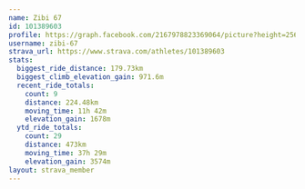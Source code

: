 ```yaml
---
name: Zibi 67
id: 101389603
profile: https://graph.facebook.com/2167978823369064/picture?height=256&width=256
username: zibi-67
strava_url: https://www.strava.com/athletes/101389603
stats:
  biggest_ride_distance: 179.73km
  biggest_climb_elevation_gain: 971.6m
  recent_ride_totals:
    count: 9
    distance: 224.48km
    moving_time: 11h 42m
    elevation_gain: 1678m
  ytd_ride_totals:
    count: 29
    distance: 473km
    moving_time: 37h 29m
    elevation_gain: 3574m
layout: strava_member
--- 
```

